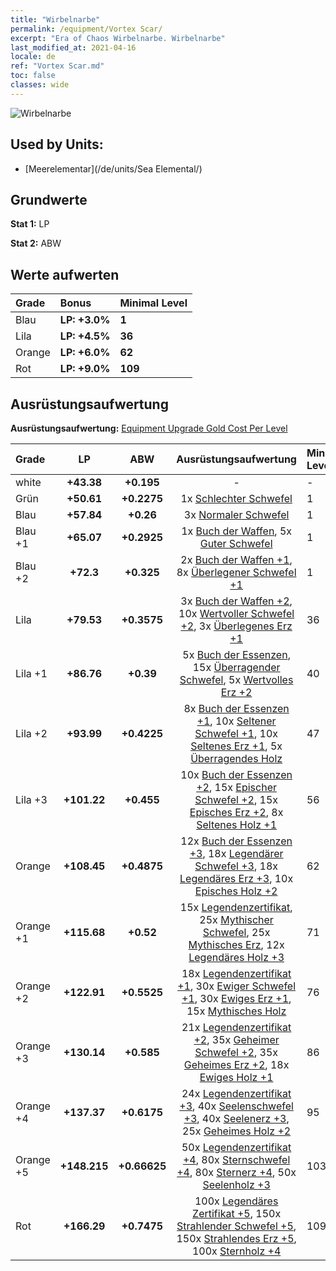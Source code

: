 ```yaml
---
title: "Wirbelnarbe"
permalink: /equipment/Vortex Scar/
excerpt: "Era of Chaos Wirbelnarbe. Wirbelnarbe"
last_modified_at: 2021-04-16
locale: de
ref: "Vortex Scar.md"
toc: false
classes: wide
---
```


  ![Wirbelnarbe](/images/e/e_99034.png)

## Used by Units:

* [Meerelementar](/de/units/Sea Elemental/) 


## Grundwerte
 **Stat 1:** LP

 **Stat 2:** ABW

## Werte aufwerten

  |     Grade    |   Bonus | Minimal Level | 
  |:-------------|:--------|:--------------| 
  | Blau | **LP: +3.0%** | **1** | 
  | Lila | **LP: +4.5%** | **36** | 
  | Orange | **LP: +6.0%** | **62** | 
  | Rot | **LP: +9.0%** | **109** | 


## Ausrüstungsaufwertung
 **Ausrüstungsaufwertung:** [Equipment Upgrade Gold Cost Per Level](/equipment/EquipmentUpgradeCostPerLevel/) 

  |          Grade      | LP | ABW | Ausrüstungsaufwertung | Minimal Level |
  |:--------------------|:---------:|:---------:|:----------------:|:--------------|
  | white | **+43.38** | **+0.195** | - | - |
  | Grün | **+50.61** | **+0.2275** | 1x [Schlechter Schwefel](/de/Items/mat_3/) | 1 |
  | Blau | **+57.84** | **+0.26** | 3x [Normaler Schwefel](/de/Items/mat_9/) | 1 |
  | Blau +1 | **+65.07** | **+0.2925** | 1x [Buch der Waffen](/de/Items/mat_18/), 5x [Guter Schwefel](/de/Items/mat_15/) | 1 |
  | Blau +2 | **+72.3** | **+0.325** | 2x [Buch der Waffen +1](/de/Items/mat_25/), 8x [Überlegener Schwefel +1](/de/Items/mat_22/) | 1 |
  | Lila | **+79.53** | **+0.3575** | 3x [Buch der Waffen +2](/de/Items/mat_32/), 10x [Wertvoller Schwefel +2](/de/Items/mat_29/), 3x [Überlegenes Erz +1](/de/Items/mat_19/) | 36 |
  | Lila +1 | **+86.76** | **+0.39** | 5x [Buch der Essenzen](/de/Items/mat_39/), 15x [Überragender Schwefel](/de/Items/mat_36/), 5x [Wertvolles Erz +2](/de/Items/mat_26/) | 40 |
  | Lila +2 | **+93.99** | **+0.4225** | 8x [Buch der Essenzen +1](/de/Items/mat_46/), 10x [Seltener Schwefel +1](/de/Items/mat_43/), 10x [Seltenes Erz +1](/de/Items/mat_40/), 5x [Überragendes Holz](/de/Items/mat_34/) | 47 |
  | Lila +3 | **+101.22** | **+0.455** | 10x [Buch der Essenzen +2](/de/Items/mat_53/), 15x [Epischer Schwefel +2](/de/Items/mat_50/), 15x [Episches Erz +2](/de/Items/mat_47/), 8x [Seltenes Holz +1](/de/Items/mat_41/) | 56 |
  | Orange | **+108.45** | **+0.4875** | 12x [Buch der Essenzen +3](/de/Items/mat_60/), 18x [Legendärer Schwefel +3](/de/Items/mat_57/), 18x [Legendäres Erz +3](/de/Items/mat_54/), 10x [Episches Holz +2](/de/Items/mat_48/) | 62 |
  | Orange +1 | **+115.68** | **+0.52** | 15x [Legendenzertifikat](/de/Items/mat_67/), 25x [Mythischer Schwefel](/de/Items/mat_64/), 25x [Mythisches Erz](/de/Items/mat_61/), 12x [Legendäres Holz +3](/de/Items/mat_55/) | 71 |
  | Orange +2 | **+122.91** | **+0.5525** | 18x [Legendenzertifikat +1](/de/Items/mat_74/), 30x [Ewiger Schwefel +1](/de/Items/mat_71/), 30x [Ewiges Erz +1](/de/Items/mat_68/), 15x [Mythisches Holz](/de/Items/mat_62/) | 76 |
  | Orange +3 | **+130.14** | **+0.585** | 21x [Legendenzertifikat +2](/de/Items/mat_81/), 35x [Geheimer Schwefel +2](/de/Items/mat_78/), 35x [Geheimes Erz +2](/de/Items/mat_75/), 18x [Ewiges Holz +1](/de/Items/mat_69/) | 86 |
  | Orange +4 | **+137.37** | **+0.6175** | 24x [Legendenzertifikat +3](/de/Items/mat_88/), 40x [Seelenschwefel +3](/de/Items/mat_85/), 40x [Seelenerz +3](/de/Items/mat_82/), 25x [Geheimes Holz +2](/de/Items/mat_76/) | 95 |
  | Orange +5 | **+148.215** | **+0.66625** | 50x [Legendenzertifikat +4](/de/Items/mat_95/), 80x [Sternschwefel +4](/de/Items/mat_92/), 80x [Sternerz +4](/de/Items/mat_89/), 50x [Seelenholz +3](/de/Items/mat_83/) | 103 |
  | Rot | **+166.29** | **+0.7475** | 100x [Legendäres Zertifikat +5](/de/Items/mat_102/), 150x [Strahlender Schwefel +5](/de/Items/mat_99/), 150x [Strahlendes Erz +5](/de/Items/mat_96/), 100x [Sternholz +4](/de/Items/mat_90/) | 109 |


